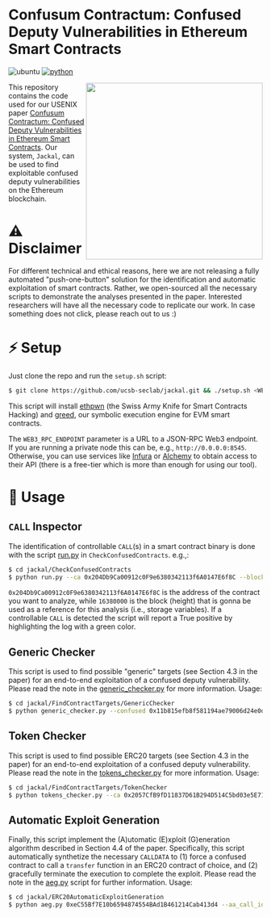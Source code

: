 # Confusum Contractum: Confused Deputy Vulnerabilities in Ethereum Smart Contracts

![ubuntu](https://img.shields.io/badge/Ubuntu-20.04+-yellow)
[![python](https://img.shields.io/badge/Python-3.11+-3776AB.svg?style=flat&logo=python&logoColor=white)](https://www.python.org)

<a href="https://sites.cs.ucsb.edu/~vigna/publications/2023_USENIX_Confusum.pdf"> <img align="right" width="350"  src="https://github.com/ucsb-seclab/jackal/assets/4940271/17ddd3c6-8d04-4fd1-bdf2-2fe74f9bcd27"> </a>

This repository contains the code used for our USENIX paper <a href="https://sites.cs.ucsb.edu/~vigna/publications/2023_USENIX_Confusum.pdf">Confusum Contractum: Confused Deputy Vulnerabilities in Ethereum Smart Contracts</a>.
Our system, `Jackal`, can be used to find exploitable confused deputy vulnerabilities on the Ethereum blockchain.

# ⚠️ Disclaimer 

For different technical and ethical reasons, here we are not releasing a fully automated "push-one-button" solution for the identification and automatic exploitation of smart contracts. Rather, we open-sourced all the necessary scripts to demonstrate the analyses presented in the paper. Interested researchers will have all the necessary code to replicate our work. In case something does not click, please reach out to us :)

# ⚡️ Setup

Just clone the repo and run the `setup.sh` script:

```bash
$ git clone https://github.com/ucsb-seclab/jackal.git && ./setup.sh <WEB3_RPC_ENDPOINT>
```

This script will install [ethpwn](https://github.com/ethpwn/ethpwn) (the Swiss Army Knife for Smart Contracts Hacking) and [greed](https://github.com/ucsb-seclab/greed), our symbolic execution engine for EVM smart contracts. 

The `WEB3_RPC_ENDPOINT` parameter is a URL to a JSON-RPC Web3 endpoint. If you are running a private node this can be, e.g., `http://0.0.0.0:8545`. Otherwise, you can use services like [Infura](https://www.infura.io/) or [Alchemy](https://www.alchemy.com/) to obtain access to their API (there is a free-tier which is more than enough for using our tool).



# 🚀 Usage

## `CALL` Inspector

The identification of controllable `CALL`(s) in a smart contract binary is done with the script [run.py](https://github.com/ucsb-seclab/jackal/blob/master/CheckConfusedContracts/run.py) in `CheckConfusedContracts`. e.g.,:

```bash
$ cd jackal/CheckConfusedContracts
$ python run.py --ca 0x204Db9Ca00912c0F9e6380342113f6A0147E6f8C --block 16380000 
```

`0x204Db9Ca00912c0F9e6380342113f6A0147E6f8C` is the address of the contract you want to analyze, while `16380000` is the block (height) that is gonna be used as a reference for this analysis (i.e., storage variables).
If a controllable `CALL` is detected the script will report a True positive by highlighting the log with a green color.


## Generic Checker

This script is used to find possible "generic" targets (see Section 4.3 in the paper) for an end-to-end exploitation of a confused deputy vulnerability. Please read the note in the [generic_checker.py](https://github.com/ucsb-seclab/jackal/blob/master/FindContractTargets/GenericChecker/generic_checker.py) for more information. Usage:

```bash
$ cd jackal/FindContractTargets/GenericChecker
$ python generic_checker.py --confused 0x11b815efb8f581194ae79006d24e0d814b7697f6 --target 0xdAC17F958D2ee523a2206206994597C13D831ec7 --tx 0x15bef4b45379ad3dfa676f206c1ce0d9d4a18164d82a0d1a71737652c9456212 --func 0xa9059cbb
```

## Token Checker
This script is used to find possible ERC20 targets (see Section 4.3 in the paper) for an end-to-end exploitation of a confused deputy vulnerability. Please read the note in the [tokens_checker.py](https://github.com/ucsb-seclab/jackal/blob/master/FindContractTargets/TokenChecker/tokens_checker.py.py) for more information. Usage:

```bash
$ cd jackal/FindContractTargets/TokenChecker
$ python tokens_checker.py --ca 0x2057CfB9fD11837D61B294D514C5bd03e5E7189A --block-start 14104827
```

## Automatic Exploit Generation

Finally, this script implement the (A)utomatic (E)xploit (G)eneration algorithm described in Section 4.4 of the paper. Specifically, this script automatically synthetize the necessary `CALLDATA` to (1) force a confused contract to call a `transfer` function in an ERC20 contract of choice, and (2) gracefully terminate the execution to complete the exploit.
Please read the note in the [aeg.py](https://github.com/ucsb-seclab/jackal/blob/master/ERC20AutomaticExploitGeneration/aeg.py) script for further information. Usage:

```bash
$ cd jackal/ERC20AutomaticExploitGeneration
$ python aeg.py 0xeC55Bf7E10b6594874554BAd1B461214Cab413d4 --aa_call_id 0x9f7 --contract_target 0x6B175474E89094C44Da98b954EedeAC495271d0F --function_target_sig 0xa9059cbb --block 11469710 --entry_point 0xcbd8c06a
```